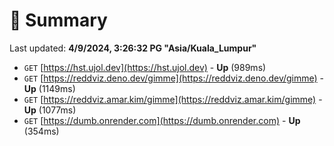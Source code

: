 # 📖 Summary
Last updated: **4/9/2024, 3:26:32 PG "Asia/Kuala_Lumpur"**

- `GET` [https://hst.ujol.dev](https://hst.ujol.dev) - **Up** (989ms)
- `GET` [https://reddviz.deno.dev/gimme](https://reddviz.deno.dev/gimme) - **Up** (1149ms)
- `GET` [https://reddviz.amar.kim/gimme](https://reddviz.amar.kim/gimme) - **Up** (1077ms)
- `GET` [https://dumb.onrender.com](https://dumb.onrender.com) - **Up** (354ms)

